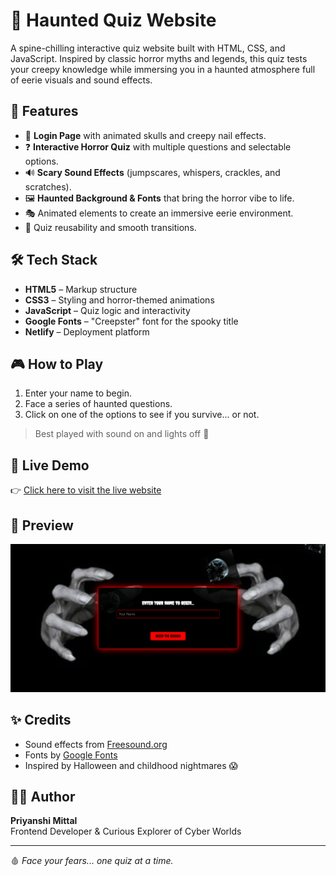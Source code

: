 # 👻 Haunted Quiz Website

A spine-chilling interactive quiz website built with HTML, CSS, and JavaScript. Inspired by classic horror myths and legends, this quiz tests your creepy knowledge while immersing you in a haunted atmosphere full of eerie visuals and sound effects.

## 🌌 Features

- 🔐 **Login Page** with animated skulls and creepy nail effects.
- ❓ **Interactive Horror Quiz** with multiple questions and selectable options.
- 🔊 **Scary Sound Effects** (jumpscares, whispers, crackles, and scratches).
- 🖼️ **Haunted Background & Fonts** that bring the horror vibe to life.
- 🎭 Animated elements to create an immersive eerie environment.
- 🔁 Quiz reusability and smooth transitions.

## 🛠️ Tech Stack

- **HTML5** – Markup structure
- **CSS3** – Styling and horror-themed animations
- **JavaScript** – Quiz logic and interactivity
- **Google Fonts** – "Creepster" font for the spooky title
- **Netlify** – Deployment platform

## 🎮 How to Play

1. Enter your name to begin.
2. Face a series of haunted questions.
3. Click on one of the options to see if you survive... or not.

> Best played with sound on and lights off 👀

## 🚀 Live Demo

👉 [Click here to visit the live website](https://hauntedquiz.netlify.app/) 


## 📸 Preview

![Haunted Quiz Preview](preview.png)

## ✨ Credits

- Sound effects from [Freesound.org](https://freesound.org)
- Fonts by [Google Fonts](https://fonts.google.com/)
- Inspired by Halloween and childhood nightmares 😱

## 🧛‍♀️ Author

**Priyanshi Mittal**  
Frontend Developer & Curious Explorer of Cyber Worlds  

---

🩸 *Face your fears... one quiz at a time.*  

